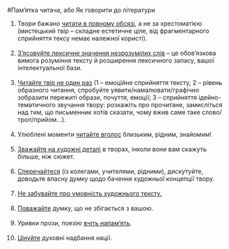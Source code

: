 #Пам’ятка читача, або Як говорити до літератури

<ol>
<li>Твори бажано <u>читати в повному обсязі</u>, а не за хрестоматією (мистецький твір – складне естетичне ціле, від фрагментарного сприйняття тексу немає належної користі).</li><br>

<li><u>З’ясовуйте лексичне значення незрозумілих слів</u> – це обов’язкова вимога розуміння тексту й розширення лексичного запасу, вашої інтелектуальної бази.</li><br>

<li><u>Читайте твір не один раз</u> (1 – емоційне сприйняття тексту, 2 – рівень образного читання, спробуйте уявити/намалювати/графічно зобразити пережиті образи, почуття, емоції; 3 – сприйняття ідейно-тематичного звучання твору: розкажіть про прочитане, замисліться над тим, що письменник хотів сказати, чому вжив саме таке слово/троп/прийом…).</li><br>

<li>Улюблені моменти <u>читайте вголос</u> близьким, рідним, знайомим!</li><br>

<li><u>Зважайте на художні деталі</u> в творах, інколи вони вам скажуть більше, ніж сюжет.</li><br>

<li><u>Сперечайтеся</u> (із колегами, учителями, рідними), дискутуйте, доводьте власну думку щодо бачення художньої концепції твору.</li><br>

<li><u>Не забувайте про умовність художнього тексту.</u></li><br>

<li><u>Поважайте</u> думку, що не збігається з вашою.</li> <br>

<li>Уривки прози, поезію <u>вчіть напам’ять</u>.</li><br>

<li><u>Цінуйте</u> духовні надбання нації.</li><br>
</ol>